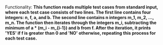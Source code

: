Functionality: **This function reads multiple test cases from standard input, where each test case consists of two lines. The first line contains four integers: n, f, a, and b. The second line contains n integers m_1, m_2, ..., m_n. The function then iterates through the integers m_i, subtracting the minimum of a * (m_i - m_{i-1}) and b from f. After the iteration, it prints 'YES' if f is greater than 0 and 'NO' otherwise, repeating this process for each test case.**